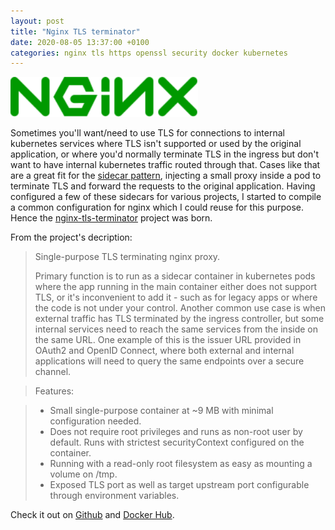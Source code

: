 ```yaml
---
layout: post
title: "Nginx TLS terminator"
date: 2020-08-05 13:37:00 +0100
categories: nginx tls https openssl security docker kubernetes
---
```


<img src="assets/nginx_logo.svg" width="300">

Sometimes you'll want/need to use TLS for connections to internal kubernetes services where TLS isn't supported or used by the original application, or where you'd normally terminate TLS in the ingress but don't want to have internal kubernetes traffic routed through that. Cases like that are a great fit for the [sidecar pattern](https://docs.microsoft.com/en-us/azure/architecture/patterns/sidecar), injecting a small proxy inside a pod to terminate TLS and forward the requests to the original application. Having configured a few of these sidecars for various projects, I started to compile a common configuration for nginx which I could reuse for this purpose. Hence the [nginx-tls-terminator](https://github.com/anderseknert/nginx-tls-terminator) project was born.

From the project's decription:

>Single-purpose TLS terminating nginx proxy.
>
>Primary function is to run as a sidecar container in kubernetes pods where the app running in the main container either does not support TLS, or it's inconvenient to add it - such as for legacy apps or where the code is not under your control. Another common use case is when external traffic has TLS terminated by the ingress controller, but some internal services need to reach the same services from the inside on the same URL. One example of this is the issuer URL provided in OAuth2 and OpenID Connect, where both external and internal applications will need to query the same endpoints over a secure channel.

>Features:

> * Small single-purpose container at ~9 MB with minimal configuration needed.
> * Does not require root privileges and runs as non-root user by default. Runs with strictest securityContext configured on the container.
> * Running with a read-only root filesystem as easy as mounting a volume on /tmp.
> * Exposed TLS port as well as target upstream port configurable through environment variables.

Check it out on [Github](https://github.com/anderseknert/nginx-tls-terminator) and [Docker Hub](https://hub.docker.com/r/eknert/nginx-tls-terminator).
